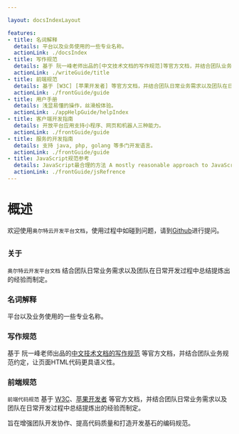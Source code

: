 ```yaml
---

layout: docsIndexLayout

features:
- title: 名词解释
  details: 平台以及业务使用的一些专业名称。
  actionLink: ./docsIndex
- title: 写作规范
  details: 基于 阮一峰老师出品的[中文技术文档的写作规范]等官方文档，并结合团队业务规范约定，让页面HTML代码更具语义性。
  actionLink: ./writeGuide/title
- title: 前端规范
  details: 基于 [W3C] [苹果开发者] 等官方文档，并结合团队日常业务需求以及团队在日常开发过程中总结提炼出的经验而制定。旨在增强团队开发协作、提高代码质量和打造开发基石的编码规范。
  actionLink: ./frontGuide/guide
- title: 用户手册
  details: 浅显易懂的操作，丝滑般体验。
  actionLink: ./appHelpGuide/helpIndex
- title: 客户端开发指南
  details: 开放平台应用支持小程序、网页和机器人三种能力。
  actionLink: ./frontGuide/guide
- title: 服务的开发指南
  details: 支持 java, php, golang 等多门开发语言。
  actionLink: ./frontGuide/guide
- title: JavaScript规范参考
  details: JavaScript最合理的方法 A mostly reasonable approach to JavaScript。
  actionLink: ./frontGuide/jsRefrence
---
```



# 概述

欢迎使用`奥尔特云开发平台文档`，使用过程中如碰到问题，请到[Github](https://github.com/OortCloudGroup/oort-docs/issues)进行提问。

## 

### 关于

`奥尔特云开发平台文档` 结合团队日常业务需求以及团队在日常开发过程中总结提炼出的经验而制定。

### 名词解释

平台以及业务使用的一些专业名称。


### 写作规范

基于 阮一峰老师出品的[中文技术文档的写作规范](https://github.com/ruanyf/document-style-guide) 等官方文档，并结合团队业务规范约定，让页面HTML代码更具语义性。

### 前端规范

`前端代码规范` 基于 [W3C](http://www.w3.org/)、[苹果开发者](https://developer.apple.com/) 等官方文档，并结合团队日常业务需求以及团队在日常开发过程中总结提炼出的经验而制定。

旨在增强团队开发协作、提高代码质量和打造开发基石的编码规范。




